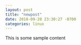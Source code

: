 ```yaml
---
layout: post
title: "newpost"
date: 2018-09-28 23:30:27 -0700
categories: linux
---
```


This is some sample content

